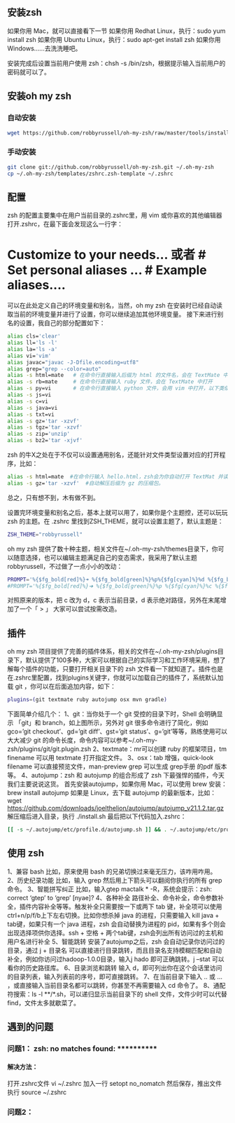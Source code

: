 ## 安装zsh
如果你用 Mac，就可以直接看下一节
如果你用 Redhat Linux，执行：sudo yum install zsh
如果你用 Ubuntu Linux，执行：sudo apt-get install zsh
如果你用 Windows……去洗洗睡吧。

安装完成后设置当前用户使用 zsh：chsh -s /bin/zsh，根据提示输入当前用户的密码就可以了。
## 安装oh my zsh
### 自动安装
```bash
wget https://github.com/robbyrussell/oh-my-zsh/raw/master/tools/install.sh -O - | sh
```
### 手动安装
```bash
git clone git://github.com/robbyrussell/oh-my-zsh.git ~/.oh-my-zsh 
cp ~/.oh-my-zsh/templates/zshrc.zsh-template ~/.zshrc
```
## 配置
zsh 的配置主要集中在用户当前目录的.zshrc里，用 vim 或你喜欢的其他编辑器打开.zshrc，在最下面会发现这么一行字：
# Customize to your needs… 或者 # Set personal aliases ... # Example aliases....
可以在此处定义自己的环境变量和别名，当然，oh my zsh 在安装时已经自动读取当前的环境变量并进行了设置，你可以继续追加其他环境变量。
接下来进行别名的设置，我自己的部分配置如下：
```bash
alias cls='clear' 
alias ll='ls -l' 
alias la='ls -a' 
alias vi='vim' 
alias javac="javac -J-Dfile.encoding=utf8" 
alias grep="grep --color=auto" 
alias -s html=mate   # 在命令行直接输入后缀为 html 的文件名，会在 TextMate 中打开
alias -s rb=mate     # 在命令行直接输入 ruby 文件，会在 TextMate 中打开 
alias -s py=vi       # 在命令行直接输入 python 文件，会用 vim 中打开，以下类似 
alias -s js=vi 
alias -s c=vi 
alias -s java=vi 
alias -s txt=vi 
alias -s gz='tar -xzvf' 
alias -s tgz='tar -xzvf' 
alias -s zip='unzip' 
alias -s bz2='tar -xjvf'
```

zsh 的牛X之处在于不仅可以设置通用别名，还能针对文件类型设置对应的打开程序，比如：
```bash
alias -s html=mate  #在命令行输入 hello.html，zsh会为你自动打开 TextMat 并读取 hello.html； 
alias -s gz='tar -xzvf'  #自动解压后缀为 gz 的压缩包。
```
总之，只有想不到，木有做不到。

设置完环境变量和别名之后，基本上就可以用了，如果你是个主题控，还可以玩玩 zsh 的主题。在 .zshrc 里找到ZSH_THEME，就可以设置主题了，默认主题是：
```bash
ZSH_THEME="robbyrussell"
```
oh my zsh 提供了数十种主题，相关文件在~/.oh-my-zsh/themes目录下，你可以随意选择，也可以编辑主题满足自己的变态需求，我采用了默认主题robbyrussell，不过做了一点小小的改动：
```bash
PROMPT='%{$fg_bold[red]%}➜ %{$fg_bold[green]%}%p%{$fg[cyan]%}%d %{$fg_bold[blue]%}$(git_prompt_info)%{$fg_bold[blue]%}% %{$reset_color%}>' 
#PROMPT='%{$fg_bold[red]%}➜ %{$fg_bold[green]%}%p %{$fg[cyan]%}%c %{$fg_bold[blue]%}$(git_prompt_info)%{$fg_bold[blue]%} % %{$reset_color%}'
```
对照原来的版本，把 c 改为 d，c 表示当前目录，d 表示绝对路径，另外在末尾增加了一个「 > 」
大家可以尝试按需改造。
## 插件
oh my zsh 项目提供了完善的插件体系，相关的文件在~/.oh-my-zsh/plugins目录下，默认提供了100多种，大家可以根据自己的实际学习和工作环境采用，想了解每个插件的功能，只要打开相关目录下的 zsh 文件看一下就知道了。插件也是在.zshrc里配置，找到plugins关键字，你就可以加载自己的插件了，系统默认加载 git ，你可以在后面追加内容，如下：
```bash
plugins=(git textmate ruby autojump osx mvn gradle)
```
下面简单介绍几个：
1、git：当你处于一个 git 受控的目录下时，Shell 会明确显示 「git」和 branch，如上图所示，另外对 git 很多命令进行了简化，例如 gco=’git checkout’、gd=’git diff’、gst=’git status’、g=’git’等等，熟练使用可以大大减少 git 的命令长度，命令内容可以参考~/.oh-my-zsh/plugins/git/git.plugin.zsh
2、textmate：mr可以创建 ruby 的框架项目，tm finename 可以用 textmate 打开指定文件。
3、osx：tab 增强，quick-look filename 可以直接预览文件，man-preview grep 可以生成 grep手册 的pdf 版本等。
4、autojump：zsh 和 autojump 的组合形成了 zsh 下最强悍的插件，今天我们主要说说这货。
首先安装autojump，如果你用 Mac，可以使用 brew 安装：
brew install autojump
如果是 Linux，去下载 autojump 的最新版本，比如：
wget https://github.com/downloads/joelthelion/autojump/autojump_v21.1.2.tar.gz
解压缩后进入目录，执行
./install.sh
最后把以下代码加入.zshrc：
```bash
[[ -s ~/.autojump/etc/profile.d/autojump.sh ]] && . ~/.autojump/etc/profile.d/autojump.sh
```
## 使用 zsh
1、兼容 bash
比如，原来使用 bash 的兄弟切换过来毫无压力，该咋用咋用。
2、历史纪录功能
比如，输入 grep 然后用上下箭头可以翻阅你执行的所有 grep 命令。
3、智能拼写纠正
比如，输入gtep mactalk * -R，系统会提示：zsh: correct ‘gtep’ to ‘grep’ [nyae]?
4、各种补全
路径补全、命令补全，命令参数补全，插件内容补全等等。触发补全只需要按一下或两下 tab 键，补全项可以使用 ctrl+n/p/f/b上下左右切换。比如你想杀掉 java 的进程，只需要输入 kill java + tab键，如果只有一个 java 进程，zsh 会自动替换为进程的 pid，如果有多个则会出现选择项供你选择。ssh + 空格 + 两个tab键，zsh会列出所有访问过的主机和用户名进行补全
5、智能跳转
安装了autojump之后，zsh 会自动记录你访问过的目录，通过 j + 目录名 可以直接进行目录跳转，而且目录名支持模糊匹配和自动补全，例如你访问过hadoop-1.0.0目录，输入j hado 即可正确跳转。j –stat 可以看你的历史路径库。
6、目录浏览和跳转
输入 d，即可列出你在这个会话里访问的目录列表，输入列表前的序号，即可直接跳转。
7、在当前目录下输入 .. 或 … ，或直接输入当前目录名都可以跳转，你甚至不再需要输入 cd 命令了。
8、通配符搜索：ls -l **/*.sh，可以递归显示当前目录下的 shell 文件，文件少时可以代替 find，文件太多就歇菜了。
## 遇到的问题
### 问题1： zsh: no matches found: **********
#### 解决方法：
打开.zshrc文件
vi  ~/.zshrc 
加入一行
 setopt no_nomatch
然后保存，推出文件
执行 source ~/.zshrc 
### 问题2：
